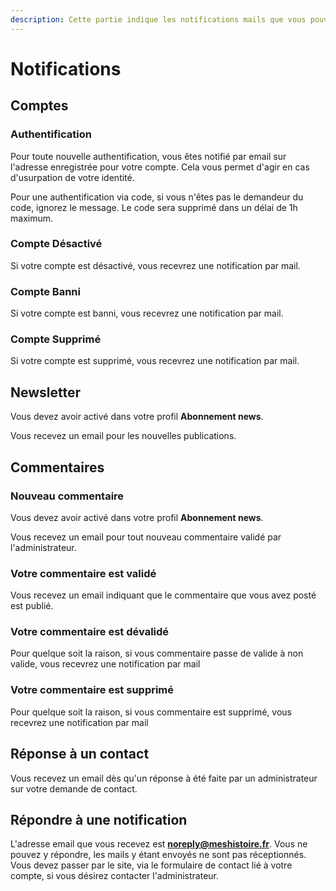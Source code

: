 ```yaml
---
description: Cette partie indique les notifications mails que vous pouvez recevoir.
---
```


# Notifications

## Comptes

### Authentification

Pour toute nouvelle authentification, vous êtes notifié par email sur l'adresse enregistrée pour votre compte. Cela vous permet d'agir en cas d'usurpation de votre identité.

Pour une authentification via code, si vous n'êtes pas le demandeur du code, ignorez le message. Le code sera supprimé dans un délai de 1h maximum.

### Compte Désactivé

Si votre compte est désactivé, vous recevrez une notification par mail.

### Compte Banni

Si votre compte est banni, vous recevrez une notification par mail.

### Compte Supprimé

Si votre compte est supprimé, vous recevrez une notification par mail.

## Newsletter

Vous devez avoir activé dans votre profil **Abonnement news**.

Vous recevez un email pour les nouvelles publications.

## Commentaires

### Nouveau commentaire

Vous devez avoir activé dans votre profil **Abonnement news**.

Vous recevez un email pour tout nouveau commentaire validé par l'administrateur.

### Votre commentaire est validé

Vous recevez un email indiquant que le commentaire que vous avez posté est publié.

### Votre commentaire est dévalidé

Pour quelque soit la raison, si vous commentaire passe de valide à non valide, vous recevrez une notification par mail

### Votre commentaire est supprimé

Pour quelque soit la raison, si vous commentaire est supprimé, vous recevrez une notification par mail

## Réponse à un contact

Vous recevez un email dès qu'un réponse à été faite par un administrateur sur votre demande de contact.

## Répondre à une notification

L'adresse email que vous recevez est **noreply@meshistoire.fr**. Vous ne pouvez y répondre, les mails y étant envoyés ne sont pas réceptionnés. Vous devez passer par le site, via le formulaire de contact lié à votre compte, si vous désirez contacter l'administrateur.
